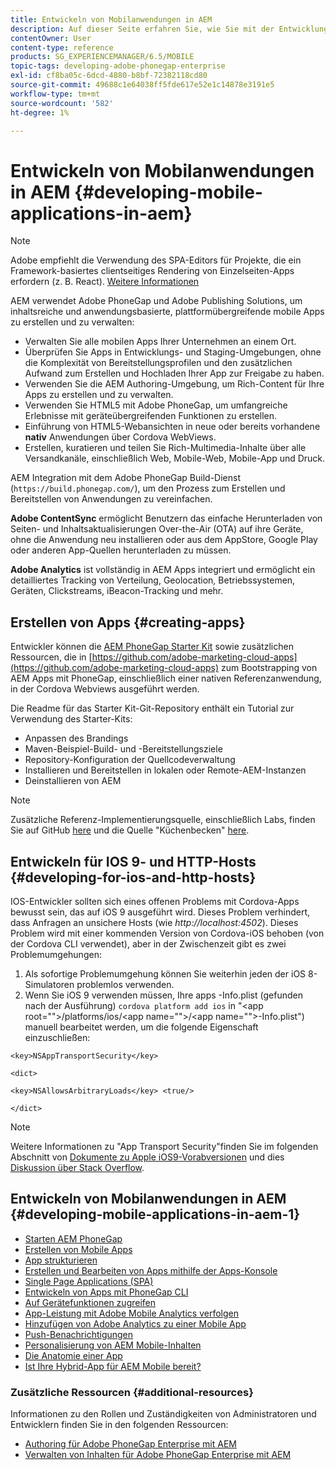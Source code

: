 ```yaml
---
title: Entwickeln von Mobilanwendungen in AEM
description: Auf dieser Seite erfahren Sie, wie Sie mit der Entwicklung von Mobile Apps in AEM mit Adobe PhoneGap Enterprise beginnen.
contentOwner: User
content-type: reference
products: SG_EXPERIENCEMANAGER/6.5/MOBILE
topic-tags: developing-adobe-phonegap-enterprise
exl-id: cf8ba05c-6dcd-4880-b8bf-72382118cd80
source-git-commit: 49688c1e64038ff5fde617e52e1c14878e3191e5
workflow-type: tm+mt
source-wordcount: '582'
ht-degree: 1%

---
```


# Entwickeln von Mobilanwendungen in AEM {#developing-mobile-applications-in-aem}

>[!NOTE]
>
>Adobe empfiehlt die Verwendung des SPA-Editors für Projekte, die ein Framework-basiertes clientseitiges Rendering von Einzelseiten-Apps erfordern (z. B. React). [Weitere Informationen](/help/sites-developing/spa-overview.md)

AEM verwendet Adobe PhoneGap und Adobe Publishing Solutions, um inhaltsreiche und anwendungsbasierte, plattformübergreifende mobile Apps zu erstellen und zu verwalten:

* Verwalten Sie alle mobilen Apps Ihrer Unternehmen an einem Ort.
* Überprüfen Sie Apps in Entwicklungs- und Staging-Umgebungen, ohne die Komplexität von Bereitstellungsprofilen und den zusätzlichen Aufwand zum Erstellen und Hochladen Ihrer App zur Freigabe zu haben.
* Verwenden Sie die AEM Authoring-Umgebung, um Rich-Content für Ihre Apps zu erstellen und zu verwalten.
* Verwenden Sie HTML5 mit Adobe PhoneGap, um umfangreiche Erlebnisse mit geräteübergreifenden Funktionen zu erstellen.
* Einführung von HTML5-Webansichten in neue oder bereits vorhandene **nativ** Anwendungen über Cordova WebViews.
* Erstellen, kuratieren und teilen Sie Rich-Multimedia-Inhalte über alle Versandkanäle, einschließlich Web, Mobile-Web, Mobile-App und Druck.

AEM Integration mit dem Adobe PhoneGap Build-Dienst (`https://build.phonegap.com/`), um den Prozess zum Erstellen und Bereitstellen von Anwendungen zu vereinfachen.

**Adobe ContentSync** ermöglicht Benutzern das einfache Herunterladen von Seiten- und Inhaltsaktualisierungen Over-the-Air (OTA) auf ihre Geräte, ohne die Anwendung neu installieren oder aus dem AppStore, Google Play oder anderen App-Quellen herunterladen zu müssen.

**Adobe Analytics** ist vollständig in AEM Apps integriert und ermöglicht ein detailliertes Tracking von Verteilung, Geolocation, Betriebssystemen, Geräten, Clickstreams, iBeacon-Tracking und mehr.

## Erstellen von Apps {#creating-apps}

Entwickler können die [AEM PhoneGap Starter Kit](https://github.com/Adobe-Marketing-Cloud/aem-phonegap-starter-kit) sowie zusätzlichen Ressourcen, die in [https://github.com/adobe-marketing-cloud-apps](https://github.com/adobe-marketing-cloud-apps) zum Bootstrapping von AEM Apps mit PhoneGap, einschließlich einer nativen Referenzanwendung, in der Cordova Webviews ausgeführt werden.

Die Readme für das Starter Kit-Git-Repository enthält ein Tutorial zur Verwendung des Starter-Kits:

* Anpassen des Brandings
* Maven-Beispiel-Build- und -Bereitstellungsziele
* Repository-Konfiguration der Quellcodeverwaltung
* Installieren und Bereitstellen in lokalen oder Remote-AEM-Instanzen
* Deinstallieren von AEM

>[!NOTE]
>
>Zusätzliche Referenz-Implementierungsquelle, einschließlich Labs, finden Sie auf GitHub [here](https://github.com/adobe-marketing-cloud-apps) und die Quelle &quot;Küchenbecken&quot; [here](https://github.com/blefebvre/aem-phonegap-kitchen-sink).

## Entwickeln für IOS 9- und HTTP-Hosts {#developing-for-ios-and-http-hosts}

IOS-Entwickler sollten sich eines offenen Problems mit Cordova-Apps bewusst sein, das auf iOS 9 ausgeführt wird. Dieses Problem verhindert, dass Anfragen an unsichere Hosts (wie *http://localhost:4502*). Dieses Problem wird mit einer kommenden Version von Cordova-iOS behoben (von der Cordova CLI verwendet), aber in der Zwischenzeit gibt es zwei Problemumgehungen:

1. Als sofortige Problemumgehung können Sie weiterhin jeden der iOS 8-Simulatoren problemlos verwenden.
1. Wenn Sie iOS 9 verwenden müssen, Ihre apps -Info.plist (gefunden nach der Ausführung) `cordova platform add ios` in &quot;&lt;app root=&quot;&quot;>/platforms/ios/&lt;app name=&quot;&quot;>/&lt;app name=&quot;&quot;>-Info.plist&quot;) manuell bearbeitet werden, um die folgende Eigenschaft einzuschließen:

```
<key>NSAppTransportSecurity</key>

<dict>

<key>NSAllowsArbitraryLoads</key> <true/>

</dict>
```

>[!NOTE]
>
>Weitere Informationen zu &quot;App Transport Security&quot;finden Sie im folgenden Abschnitt von [Dokumente zu Apple iOS9-Vorabversionen](https://developer.apple.com/library/prerelease/ios/releasenotes/General/WhatsNewIniOS/Articles/iOS9.html#//apple_ref/doc/uid/TP40016198-SW14) und dies [Diskussion über Stack Overflow](https://stackoverflow.com/questions/30751053/ios9-ats-what-about-html5-based-apps/).

## Entwickeln von Mobilanwendungen in AEM {#developing-mobile-applications-in-aem-1}

* [Starten AEM PhoneGap](/help/mobile/starting-aem-phonegap-app.md)
* [Erstellen von Mobile Apps](/help/mobile/building-app-mobile-phonegap.md)
* [App strukturieren](/help/mobile/phonegap-structure-an-app.md)
* [Erstellen und Bearbeiten von Apps mithilfe der Apps-Konsole](/help/mobile/phonegap-apps-console.md)
* [Single Page Applications (SPA)](/help/mobile/phonegap-single-page-applications.md)
* [Entwickeln von Apps mit PhoneGap CLI](/help/mobile/phonegap-apps-pg-cli.md)
* [Auf Gerätefunktionen zugreifen](/help/mobile/phonegap-access-device-features.md)
* [App-Leistung mit Adobe Mobile Analytics verfolgen](/help/mobile/phonegap-intro-to-app-analytics.md)
* [Hinzufügen von Adobe Analytics zu einer Mobile App](/help/mobile/phonegap-add-analytics-to-apps.md)
* [Push-Benachrichtigungen](/help/mobile/phonegap-push-notifications.md)
* [Personalisierung von AEM Mobile-Inhalten](/help/mobile/phonegap-aem-mobile-content-personalization.md)
* [Die Anatomie einer App](/help/mobile/phonegap-apps-arch.md)
* [Ist Ihre Hybrid-App für AEM Mobile bereit?](/help/mobile/phonegap-adding-content-to-imported-app.md)

### Zusätzliche Ressourcen {#additional-resources}

Informationen zu den Rollen und Zuständigkeiten von Administratoren und Entwicklern finden Sie in den folgenden Ressourcen:

* [Authoring für Adobe PhoneGap Enterprise mit AEM](/help/mobile/phonegap.md)
* [Verwalten von Inhalten für Adobe PhoneGap Enterprise mit AEM](/help/mobile/administer-phonegap.md)

